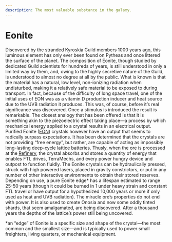 ```yaml
---
description: The most valuable substance in the galaxy.
---
```


# Eonite

Discovered by the stranded Kyroskia Guild members 1000 years ago, this luminous element has only ever been found on Pytheas and once littered the surface of the planet. The composition of Eonite, though studied by dedicated Guild scientists for hundreds of years, is still understood in only a limited way by them, and, owing to the highly secretive nature of the Guild, is understood to almost no degree at all by the public. What is known is that the material has a natural, low level, non-ionizing radiation when undisturbed, making it a relatively safe material to be exposed to during transport. In fact, because of the difficulty of long space travel, one of the initial uses of EON was as a vitamin D production inducer and heat source due to the UVB radiation it produces. This was, of course, before it’s real significance was discovered. Once a stimulus is introduced the result is remarkable. The closest analogy that has been offered is that it is something akin to the piezoelectric effect taking place—a process by which mechanical energy applied to a crystal results in an electrical output. Purified Eonite ([EON](broken-reference)) crystals however have an output that seems to radically surpass expectations. It has been determined that the crystals are not providing “free energy”, but rather, are capable of acting as impossibly long-lasting deep-cycle lattice batteries. Thusly, when the ore is processed at the [Refinery](../../imperial-guild/pylon-the-refinery.md), the crystal absorbs and stores a quantity of energy that enables FTL drives, TerraMechs, and every power hungry device and outpost to function fluidly. The Eonite crystals can be hydraulically pressed, struck with high powered lasers, placed in gravity constrictors, or put in any number of other interactive environments to obtain their stored reserves. Depending on use, a pure Eonite edge\* has a lifespan estimated to range 25-50 years (though it could be burned in 1 under heavy strain and constant FTL travel or have output for a hypothesized 10,000 years or more if only used as heat and UVB radiation). The miracle ore’s properties do not end with power. It is also used to create Onosia and now some oddly tinted shards, that seem amalgamated, are being discovered. After a thousand years the depths of the lattice’s power still being uncovered. &#x20;

\*an “edge” of Eonite is a specific size and shape of the crystal—the most common and the smallest size—and is typically used to power small freighters, living quarters, or mechanical equipment.
